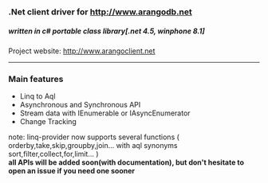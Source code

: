 ### .Net client driver for http://www.arangodb.net
##### written in c# portable class library[.net 4.5, winphone 8.1]

Project website: http://www.arangoclient.net

<hr/>

### Main features
* Linq to Aql
* Asynchronous and Synchronous API
* Stream data with IEnumerable or IAsyncEnumerator 
* Change Tracking

note:
linq-provider now supports several functions ( orderby,take,skip,groupby,join... with aql synonyms sort,filter,collect,for,limit... )
<br/><b>all APIs will be added soon(with documentation), but don't hesitate to open an issue if you need one sooner</b>